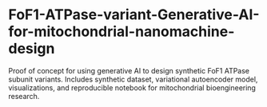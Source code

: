 # FoF1-ATPase-variant-Generative-AI-for-mitochondrial-nanomachine-design
Proof of concept for using generative AI to design synthetic FoF1 ATPase subunit variants. Includes synthetic dataset, variational autoencoder model, visualizations, and reproducible notebook for mitochondrial bioengineering research.
